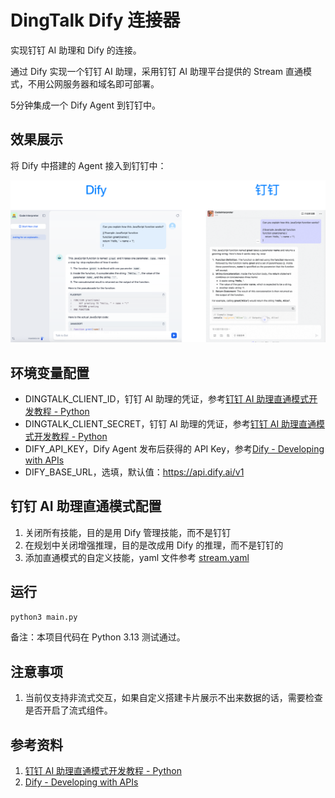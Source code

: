 # DingTalk Dify 连接器

实现钉钉 AI 助理和 Dify 的连接。

通过 Dify 实现一个钉钉 AI 助理，采用钉钉 AI 助理平台提供的 Stream 直通模式，不用公网服务器和域名即可部署。

5分钟集成一个 Dify Agent 到钉钉中。 

## 效果展示

将 Dify 中搭建的 Agent 接入到钉钉中：

![](assets/showcase.png)

## 环境变量配置

- DINGTALK_CLIENT_ID，钉钉 AI 助理的凭证，参考[钉钉 AI 助理直通模式开发教程 - Python](https://opensource.dingtalk.com/developerpedia/docs/explore/tutorials/assistant_ability/passthrough_mode/python)
- DINGTALK_CLIENT_SECRET，钉钉 AI 助理的凭证，参考[钉钉 AI 助理直通模式开发教程 - Python](https://opensource.dingtalk.com/developerpedia/docs/explore/tutorials/assistant_ability/passthrough_mode/python)
- DIFY_API_KEY，Dify Agent 发布后获得的 API Key，参考[Dify - Developing with APIs](https://docs.dify.ai/guides/application-publishing/developing-with-apis)
- DIFY_BASE_URL，选填，默认值：https://api.dify.ai/v1

## 钉钉 AI 助理直通模式配置

1. 关闭所有技能，目的是用 Dify 管理技能，而不是钉钉
2. 在规划中关闭增强推理，目的是改成用 Dify 的推理，而不是钉钉的
3. 添加直通模式的自定义技能，yaml 文件参考 [stream.yaml](stream.yaml)

## 运行

```python
python3 main.py
```

备注：本项目代码在 Python 3.13 测试通过。


## 注意事项

1. 当前仅支持非流式交互，如果自定义搭建卡片展示不出来数据的话，需要检查是否开启了流式组件。


## 参考资料

1. [钉钉 AI 助理直通模式开发教程 - Python](https://opensource.dingtalk.com/developerpedia/docs/explore/tutorials/assistant_ability/passthrough_mode/python)
2. [Dify - Developing with APIs](https://docs.dify.ai/guides/application-publishing/developing-with-apis)
